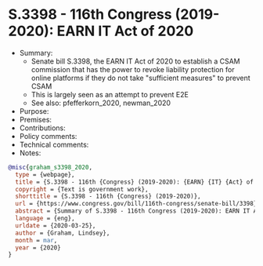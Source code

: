 # S.3398 - 116th Congress (2019-2020): EARN IT Act of 2020

- Summary:
  - Senate bill S.3398, the EARN IT Act of 2020 to establish a CSAM commission that has the power to revoke liability
      protection for online platforms if they do not take "sufficient measures" to prevent CSAM
  - This is largely seen as an attempt to prevent E2E
  - See also: pfefferkorn_2020, newman_2020
- Purpose:
- Premises:
- Contributions:
- Policy comments:
- Technical comments:
- Notes:

```bib
@misc{graham_s3398_2020,
  type = {webpage},
  title = {S.3398 - 116th {Congress} (2019-2020): {EARN} {IT} {Act} of 2020},
  copyright = {Text is government work},
  shorttitle = {S.3398 - 116th {Congress} (2019-2020)},
  url = {https://www.congress.gov/bill/116th-congress/senate-bill/3398},
  abstract = {Summary of S.3398 - 116th Congress (2019-2020): EARN IT Act of 2020},
  language = {eng},
  urldate = {2020-03-25},
  author = {Graham, Lindsey},
  month = mar,
  year = {2020}
}
```
